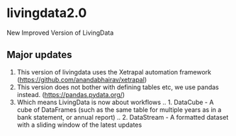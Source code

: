 # livingdata2.0
New Improved Version of LivingData

## Major updates

1. This version of livingdata uses the Xetrapal automation framework (https://github.com/anandabhairav/xetrapal)
2. This version does not bother with defining tables etc, we use pandas instead. (https://pandas.pydata.org/)
3. Which means LivingData is now about workflows
.. 1. DataCube - A cube of DataFrames (such as the same table for multiple years as in a bank statement, or annual report)
.. 2. DataStream - A formatted dataset with a sliding window of the latest updates
